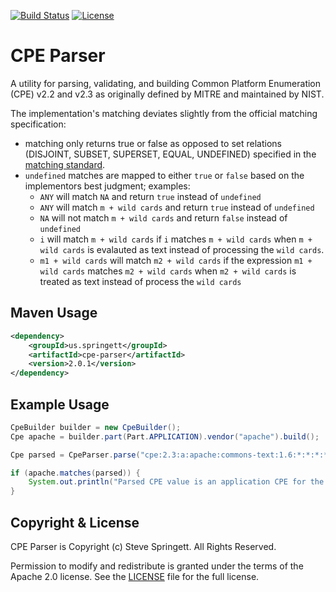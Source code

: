 [![Build Status](https://travis-ci.org/stevespringett/CPE-Parser.svg?branch=master)](https://travis-ci.org/stevespringett/CPE-Parser)
[![License](https://img.shields.io/badge/license-Apache%202.0-brightgreen.svg)][License]


CPE Parser
=========

A utility for parsing, validating, and building Common Platform Enumeration (CPE)
v2.2 and v2.3 as originally defined by MITRE and maintained by NIST.

The implementation's matching deviates slightly from the official matching 
specification:
- matching only returns true or false as opposed to set relations (DISJOINT, SUBSET, SUPERSET, EQUAL, UNDEFINED) specified in the [matching standard](https://nvlpubs.nist.gov/nistpubs/Legacy/IR/nistir7696.pdf).
- `undefined` matches are mapped to either `true` or `false` based on the implementors best judgment; examples: 
  - `ANY` will match `NA` and return `true` instead of `undefined`
  - `ANY` will match `m + wild cards` and return `true` instead of `undefined`
  - `NA` will not match `m + wild cards` and return `false` instead of `undefined`
  - `i` will match `m + wild cards` if `i` matches `m + wild cards` when `m + wild cards` is evalauted as text instead of processing the `wild cards`.
  - `m1 + wild cards` will match `m2 + wild cards` if the expression `m1 + wild cards` matches `m2 + wild cards` when `m2 + wild cards` is treated as text instead of process the `wild cards`


Maven Usage
-------------------

```xml
<dependency>
    <groupId>us.springett</groupId>
    <artifactId>cpe-parser</artifactId>
    <version>2.0.1</version>
</dependency>
```

Example Usage
-------------------

```java
CpeBuilder builder = new CpeBuilder();
Cpe apache = builder.part(Part.APPLICATION).vendor("apache").build();

Cpe parsed = CpeParser.parse("cpe:2.3:a:apache:commons-text:1.6:*:*:*:*:*:*:*");

if (apache.matches(parsed)) {
    System.out.println("Parsed CPE value is an application CPE for the vendor 'apache'");
}
```


Copyright & License
-------------------

CPE Parser is Copyright (c) Steve Springett. All Rights Reserved.

Permission to modify and redistribute is granted under the terms of the 
Apache 2.0 license. See the [LICENSE] file for the full license.

[License]: https://github.com/stevespringett/CPE-Parser/blob/master/LICENSE
